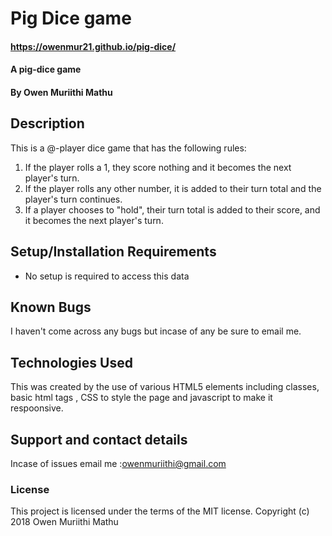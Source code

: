 # Pig Dice game
#### https://owenmur21.github.io/pig-dice/
#### A pig-dice game
#### By Owen Muriithi Mathu
## Description
This is a @-player dice game that has the following rules:
1) If the player rolls a 1, they score nothing and it becomes the next player's turn.
2) If the player rolls any other number, it is added to their turn total and the player's turn continues.
3) If a player chooses to "hold", their turn total is added to their score, and it becomes the next player's turn.

## Setup/Installation Requirements
* No setup is required to access this data
## Known Bugs
I haven't come across any bugs but incase of any be sure to email me.
## Technologies Used
This was created by the use of various HTML5 elements including classes, basic html tags , CSS to style the page and javascript to make it respoonsive.
## Support and contact details
Incase of issues email me :owenmuriithi@gmail.com
### License
This project is licensed under the terms of the MIT license.
Copyright (c) 2018 Owen Muriithi Mathu
